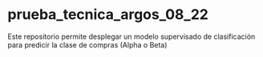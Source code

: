 # prueba_tecnica_argos_08_22
Este repositorio permite desplegar un modelo supervisado de clasificación para predicir la clase de compras (Alpha o Beta)

